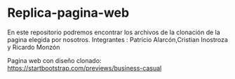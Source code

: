 # Replica-pagina-web
En este repositorio podremos encontrar los archivos de la clonación de la pagina elegida por nosotros.
Integrantes : Patricio Alarcón,Cristian Inostroza y Ricardo Monzón 

Pagina web con diseño clonado: https://startbootstrap.com/previews/business-casual
